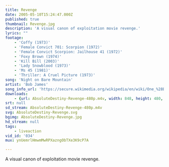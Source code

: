 ```yaml
---
title: Revenge
date: 2005-05-10T15:24:47.000Z
published: true
thumbnail: Revenge.jpg
description: 'A visual canon of exploitation movie revenge.'
lyrics: ""
footage:
    - 'Coffy (1973)'
    - 'Female Convict 701: Scorpion (1972)'
    - 'Female Convict Scorpion: Jailhouse 41 (1972)'
    - 'Foxy Brown (1974)'
    - 'Kill Bill (2003)'
    - 'Lady Snowblood (1973)'
    - 'Ms 45 (1981)'
    - 'Thriller: A Cruel Picture (1973)'
song: 'Night on Bare Mountain'
artist: 'Bob James'
song_info_url: 'https://secure.wikimedia.org/wikipedia/en/wiki/One_%28Bob_James_album%29'
downloads:
    - {url: AbsoluteDestiny-Revenge-480p.m4v, width: 848, height: 480, mimetype: video/mp4}
srt: null
sd_stream: AbsoluteDestiny-Revenge-480p.m4v
svg: AbsoluteDestiny-Revenge.svg
bgimg: AbsoluteDestiny-Revenge.jpg
hd_stream: null
tags:
    - liveaction
vid_id: '034'
mux: ynUemrlHmwmMwRPXazngObTXe3K9cP7A

---
```

A visual canon of exploitation movie revenge.